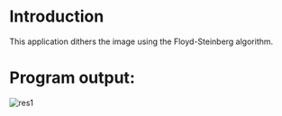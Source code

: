 # Introduction
This application dithers the image using the Floyd-Steinberg algorithm.

<h1>Program output:</h1>

![res1](https://github.com/qwerroaaa/DitheringPicture/assets/127934860/c1b6b56c-b12d-472b-ab8e-f58775c6d587)

